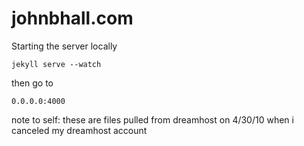 johnbhall.com
=============

Starting the server locally

    jekyll serve --watch

then go to

    0.0.0.0:4000


note to self: these are files pulled from dreamhost on 4/30/10 when i canceled my dreamhost account